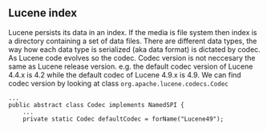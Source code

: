 ## Lucene index

Lucene persists its data in an index. If the media is file system then index is a directory containing a set of data files.
There are different data types, the way how each data type is serialized (aka data format) is dictated by codec. As Lucene code evolves so the codec. Codec version is not neccesary the same as Lucene release version. e.g. the default codec version of Lucene 4.4.x is 4.2 while the default codec of Lucene 4.9.x is 4.9. We can find codec version by looking at class `org.apache.lucene.codecs.Codec` 

    ...
    public abstract class Codec implements NamedSPI {
        ...
        private static Codec defaultCodec = forName("Lucene49");




